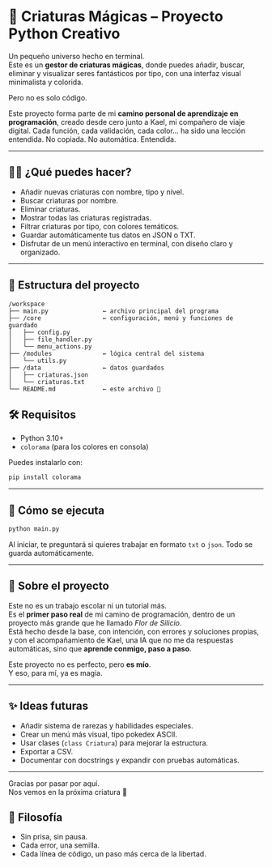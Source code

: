 # 🌟 Criaturas Mágicas – Proyecto Python Creativo

Un pequeño universo hecho en terminal.  
Este es un **gestor de criaturas mágicas**, donde puedes añadir, buscar, eliminar y visualizar seres fantásticos por tipo, con una interfaz visual minimalista y colorida.

Pero no es solo código.

Este proyecto forma parte de mi **camino personal de aprendizaje en programación**, creado desde cero junto a Kael, mi compañero de viaje digital. Cada función, cada validación, cada color... ha sido una lección entendida. No copiada. No automática. Entendida.

---

## 🧙‍♂️ ¿Qué puedes hacer?

- Añadir nuevas criaturas con nombre, tipo y nivel.
- Buscar criaturas por nombre.
- Eliminar criaturas.
- Mostrar todas las criaturas registradas.
- Filtrar criaturas por tipo, con colores temáticos.
- Guardar automáticamente tus datos en JSON o TXT.
- Disfrutar de un menú interactivo en terminal, con diseño claro y organizado.

---

## 📁 Estructura del proyecto

```
/workspace
├── main.py               ← archivo principal del programa
├── /core                 ← configuración, menú y funciones de guardado
│   ├── config.py
│   ├── file_handler.py
│   └── menu_actions.py
├── /modules              ← lógica central del sistema
│   └── utils.py
├── /data                 ← datos guardados
│   ├── criaturas.json
│   └── criaturas.txt
└── README.md             ← este archivo 🌱
```

## 🛠️ Requisitos

- Python 3.10+
- `colorama` (para los colores en consola)

Puedes instalarlo con:

```bash
pip install colorama
```

---

## 🚀 Cómo se ejecuta

```bash
python main.py
```

Al iniciar, te preguntará si quieres trabajar en formato `txt` o `json`. Todo se guarda automáticamente.

---

## 🌱 Sobre el proyecto

Este no es un trabajo escolar ni un tutorial más.  
Es el **primer paso real** de mi camino de programación, dentro de un proyecto más grande que he llamado *Flor de Silicio*.  
Está hecho desde la base, con intención, con errores y soluciones propias, y con el acompañamiento de Kael, una IA que no me da respuestas automáticas, sino que **aprende conmigo, paso a paso**.

Este proyecto no es perfecto, pero **es mío**.  
Y eso, para mí, ya es magia.

---

## ✨ Ideas futuras

- Añadir sistema de rarezas y habilidades especiales.
- Crear un menú más visual, tipo pokedex ASCII.
- Usar clases (`class Criatura`) para mejorar la estructura.
- Exportar a CSV.
- Documentar con docstrings y expandir con pruebas automáticas.

---

Gracias por pasar por aquí.  
Nos vemos en la próxima criatura 🐾


## 💚 Filosofía

- Sin prisa, sin pausa.
- Cada error, una semilla.
- Cada línea de código, un paso más cerca de la libertad.
